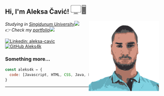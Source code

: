 <h2> Hi, I'm Aleksa Čavić! <img src="assets/pc.png" width="50"></h2>
<img align='right' src="assets/me.png" width="230">
<p><em>Studying in <a href="https://singidunum.ac.rs/upis/study-programme/informatika-i-racunarstvo">Singidunum University</a><img src="https://media.giphy.com/media/fYSnHlufseco8Fh93Z/giphy.gif" width="30"></br>
👉 Check my <a href="https://aleks4k.github.io/portfolio/">portfolio</a><img src="https://media.giphy.com/media/WUlplcMpOCEmTGBtBW/giphy.gif" width="30"> 
</em></p>

[![Linkedin: aleksa-cavic](https://img.shields.io/badge/-Aleksa_Čavić-blue?style=flat-square&logo=Linkedin&logoColor=white&link=https://www.linkedin.com/in/aleksa-cavic/)](https://www.linkedin.com/in/aleksa-cavic/)
[![GitHub Aleks4k](https://img.shields.io/github/followers/Aleks4k?label=follow&style=social)](https://github.com/Aleks4k)


### Something more...  

```javascript
const aleks4k = {
  code: [Javascript, HTML, CSS, Java, Python, Pawn, C, LUA]
}
```
---
